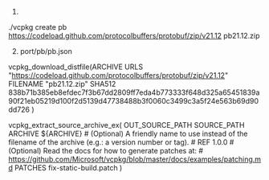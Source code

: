1)

./vcpkg create pb https://codeload.github.com/protocolbuffers/protobuf/zip/v21.12 pb21.12.zip


2) port/pb/pb.json


vcpkg_download_distfile(ARCHIVE
    URLS "https://codeload.github.com/protocolbuffers/protobuf/zip/v21.12"
    FILENAME "pb21.12.zip"
    SHA512 838b71b385eb8efdec7f3b67dd2809ff7eda4b773333f648d325a65451839a90f21eb05219d100f2d5139d47738488b3f0060c3499c3a5f24e563b69d90dd726
)

vcpkg_extract_source_archive_ex(
    OUT_SOURCE_PATH SOURCE_PATH
    ARCHIVE ${ARCHIVE}
    # (Optional) A friendly name to use instead of the filename of the archive (e.g.: a version number or tag).
    # REF 1.0.0
    # (Optional) Read the docs for how to generate patches at:
    # https://github.com/Microsoft/vcpkg/blob/master/docs/examples/patching.md
    PATCHES
        fix-static-build.patch
)